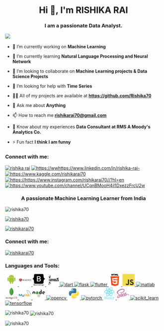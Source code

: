 
<h1 align="center">Hi 👋, I'm RISHIKA RAI</h1>
<h3 align="center">I am a passionate Data Analyst.</h3>

![](https://github.com/Rishika70/blob/main/advanced-analytics.gif)

- 🔭 I’m currently working on **Machine Learning**

- 🌱 I’m currently learning **Natural Language Processing and Neural Network**

- 👯 I’m looking to collaborate on **Machine Learning projects & Data Science Projects**

- 🤝 I’m looking for help with **Time Series**

- 👨‍💻 All of my projects are available at **https://github.com/Rishika70**

- 💬 Ask me about **Anything**

- 📫 How to reach me **rishikarai70@gmail.com**

- 📄 Know about my experiences **Data Consultant at RMS A Moody's Analytics Co.**

- ⚡ Fun fact **I think I am funny**
<h3 align="left">Connect with me:</h3>
<p align="left">
<a href="https://twitter.com/rishikarai70" target="blank"><img align="center" src="https://cdn.jsdelivr.net/npm/simple-icons@3.0.1/icons/twitter.svg" alt="rishika rai" height="30" width="40" /></a>
<a href="https://www.linkedin.com/in/rishika-rai-" target="blank"><img align="center" src="https://cdn.jsdelivr.net/npm/simple-icons@3.0.1/icons/linkedin.svg" alt="https://wwhttps://www.linkedin.com/in/rishika-rai-" height="30" width="40" /></a>
<a href="https://www.kaggle.com/rishikarai70" target="blank"><img align="center" src="https://cdn.jsdelivr.net/npm/simple-icons@3.0.1/icons/kaggle.svg" alt="https://www.kaggle.com/rishikarai70" height="30" width="40" /></a>
<a href="https://instagram.com/https://https://www.instagram.com/rishikarai70//?hl=en" target="blank"><img align="center" src="https://cdn.jsdelivr.net/npm/simple-icons@3.0.1/icons/instagram.svg" alt="https://https://www.instagram.com/rishikarai70//?hl=en" height="30" width="40" /></a>
<a href="https://www.youtube.com/channel/UCqnBMooH4il1DxezzFrcU2w" target="blank"><img align="center" src="https://cdn.jsdelivr.net/npm/simple-icons@3.0.1/icons/youtube.svg" alt="https://www.youtube.com/channel/UCqnBMooH4il1DxezzFrcU2w" height="30" width="40" /></a>
</p>


<h3 align="center">A passionate Machine Learning Learner from India</h3>

<p align="left"> <img src="https://komarev.com/ghpvc/?username=rishika70&label=Profile%20views&color=0e75b6&style=flat" alt="rishika70" /> </p>

<p align="left"> <a href="https://github.com/ryo-ma/github-profile-trophy"><img src="https://github-profile-trophy.vercel.app/?username=rishika70" alt="rishika70" /></a> </p>

<p align="left"> <a href="https://twitter.com/rishikarai70" target="blank"><img src="https://img.shields.io/twitter/follow/rishikarai70?logo=twitter&style=for-the-badge" alt="rishikarai70" /></a> </p>

<h3 align="left">Connect with me:</h3>
<p align="left">
<a href="https://twitter.com/rishikarai70" target="blank"><img align="center" src="https://raw.githubusercontent.com/rahuldkjain/github-profile-readme-generator/neutral-icons/src/images/icons/Social/twitter.svg" alt="rishikarai70" height="30" width="40" /></a>
</p>

<h3 align="left">Languages and Tools:</h3>
<p align="left"> <a href="https://developer.android.com" target="_blank"> <img src="https://raw.githubusercontent.com/devicons/devicon/master/icons/android/android-original-wordmark.svg" alt="android" width="40" height="40"/> </a> <a href="https://angular.io" target="_blank"> <img src="https://raw.githubusercontent.com/devicons/devicon/master/icons/angularjs/angularjs-original-wordmark.svg" alt="angularjs" width="40" height="40"/> </a> <a href="https://getbootstrap.com" target="_blank"> <img src="https://raw.githubusercontent.com/devicons/devicon/master/icons/bootstrap/bootstrap-plain-wordmark.svg" alt="bootstrap" width="40" height="40"/> </a> <a href="https://canvasjs.com" target="_blank"> <img src="https://raw.githubusercontent.com/Hardik0307/Hardik0307/master/assets/canvasjs-charts.svg" alt="canvasjs" width="40" height="40"/> </a> <a href="https://dart.dev" target="_blank"> <img src="https://www.vectorlogo.zone/logos/dartlang/dartlang-icon.svg" alt="dart" width="40" height="40"/> </a> <a href="https://flask.palletsprojects.com/" target="_blank"> <img src="https://www.vectorlogo.zone/logos/pocoo_flask/pocoo_flask-icon.svg" alt="flask" width="40" height="40"/> </a> <a href="https://flutter.dev" target="_blank"> <img src="https://www.vectorlogo.zone/logos/flutterio/flutterio-icon.svg" alt="flutter" width="40" height="40"/> </a> <a href="https://www.w3.org/html/" target="_blank"> <img src="https://raw.githubusercontent.com/devicons/devicon/master/icons/html5/html5-original-wordmark.svg" alt="html5" width="40" height="40"/> </a> <a href="https://developer.mozilla.org/en-US/docs/Web/JavaScript" target="_blank"> <img src="https://raw.githubusercontent.com/devicons/devicon/master/icons/javascript/javascript-original.svg" alt="javascript" width="40" height="40"/> </a> <a href="https://www.mathworks.com/" target="_blank"> <img src="https://raw.githubusercontent.com/simple-icons/simple-icons/master/icons/mathworks.svg" alt="matlab" width="40" height="40"/> </a> <a href="https://www.mongodb.com/" target="_blank"> <img src="https://raw.githubusercontent.com/devicons/devicon/master/icons/mongodb/mongodb-original-wordmark.svg" alt="mongodb" width="40" height="40"/> </a> <a href="https://www.mysql.com/" target="_blank"> <img src="https://raw.githubusercontent.com/devicons/devicon/master/icons/mysql/mysql-original-wordmark.svg" alt="mysql" width="40" height="40"/> </a> <a href="https://nodejs.org" target="_blank"> <img src="https://raw.githubusercontent.com/devicons/devicon/master/icons/nodejs/nodejs-original-wordmark.svg" alt="nodejs" width="40" height="40"/> </a> <a href="https://opencv.org/" target="_blank"> <img src="https://www.vectorlogo.zone/logos/opencv/opencv-icon.svg" alt="opencv" width="40" height="40"/> </a> <a href="https://www.python.org" target="_blank"> <img src="https://raw.githubusercontent.com/devicons/devicon/master/icons/python/python-original.svg" alt="python" width="40" height="40"/> </a> <a href="https://pytorch.org/" target="_blank"> <img src="https://www.vectorlogo.zone/logos/pytorch/pytorch-icon.svg" alt="pytorch" width="40" height="40"/> </a> <a href="https://reactjs.org/" target="_blank"> <img src="https://raw.githubusercontent.com/devicons/devicon/master/icons/react/react-original-wordmark.svg" alt="react" width="40" height="40"/> </a> <a href="https://sass-lang.com" target="_blank"> <img src="https://raw.githubusercontent.com/devicons/devicon/master/icons/sass/sass-original.svg" alt="sass" width="40" height="40"/> </a> <a href="https://scikit-learn.org/" target="_blank"> <img src="https://upload.wikimedia.org/wikipedia/commons/0/05/Scikit_learn_logo_small.svg" alt="scikit_learn" width="40" height="40"/> </a> <a href="https://www.tensorflow.org" target="_blank"> <img src="https://www.vectorlogo.zone/logos/tensorflow/tensorflow-icon.svg" alt="tensorflow" width="40" height="40"/> </a> </p>

<p><img align="left" src="https://github-readme-stats.vercel.app/api/top-langs?username=rishika70&show_icons=true&locale=en&layout=compact" alt="rishika70" /></p>

<p>&nbsp;<img align="center" src="https://github-readme-stats.vercel.app/api?username=rishika70&show_icons=true&locale=en" alt="rishika70" /></p>

<p><img align="center" src="https://github-readme-streak-stats.herokuapp.com/?user=rishika70&" alt="rishika70" /></p>

